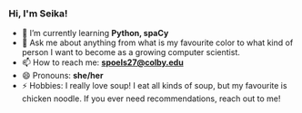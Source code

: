 ### Hi, I'm Seika!

- 🌱 I’m currently learning **Python, spaCy**
- 💬 Ask me about anything from what is my favourite color to what kind of person I want to become as a growing computer scientist.
- 📫 How to reach me: **spoels27@colby.edu**
- 😄 Pronouns: **she/her**
- ⚡ Hobbies: I really love soup! I eat all kinds of soup, but my favourite is chicken noodle. If you ever need recommendations, reach out to me!
